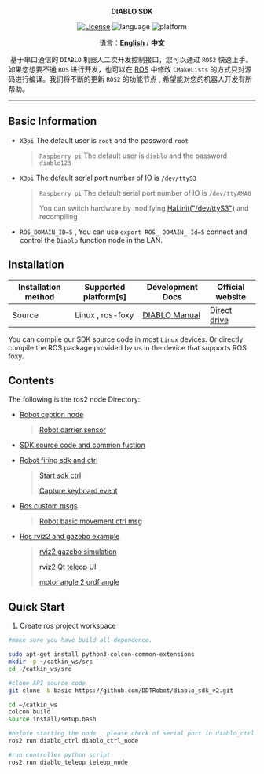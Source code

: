 <p align="center"><strong>DIABLO SDK</strong></p>
<p align="center"><a href="https://github.com/Direcrt-Drive-Technology/diablo-sdk-v1/blob/master/LICENSE"><img alt="License" src="https://img.shields.io/badge/License-Apache%202.0-orange"/></a>
<img alt="language" src="https://img.shields.io/badge/language-c++-red"/>
<img alt="platform" src="https://img.shields.io/badge/platform-linux-l"/>
</p>


<p align="center">
    语言：<a href="README.en.md"><strong>English</strong></a> / <strong>中文</strong>
</p>



​	基于串口通信的 `DIABLO` 机器人二次开发控制接口，您可以通过 `ROS2` 快速上手。如果您想要不通 `ROS` 进行开发，也可以在 [ROS](https://github.com/DDTRobot/diablo-sdk-v1) 中修改 `CMakeLists` 的方式只对源码进行编译。我们将不断的更新 `ROS2` 的功能节点 , 希望能对您的机器人开发有所帮助。

---


## Basic Information 

- `X3pi` The default user is `root`  and the password `root`

  > `Raspberry pi` The default user is `diablo`  and the password `diablo123`

- `X3pi` The default serial port number of IO is `/dev/ttyS3`

  > `Raspberry pi` The default serial port number of IO is `/dev/ttyAMA0`
  >
  > You can switch hardware by modifying [Hal.init("/dev/ttyS3")](./diablo_interaction/diablo_ctrl/src/diablo_ctrl.cpp) and recompiling

- `ROS_DOMAIN_ID=5` , You can use `export ROS_ DOMAIN_ Id=5` connect and control the `Diablo` function node in the LAN.



## Installation 

| Installation method | Supported platform[s] | Development Docs  | Official website                         |
| ------------------- | --------------------- | ----------------- | ---------------------------------------- |
| Source              | Linux , ros-foxy      | [DIABLO Manual]() | [Direct drive](https://directdrive.com/) |

You can compile our SDK source code in most `Linux` devices. Or directly compile the ROS package provided by us in the device that supports ROS foxy.



## Contents 

The following is the ros2 node Directory:

* [Robot ception node]()

  > [Robot carrier sensor]()

* [SDK source code and common fuction]()

* [Robot firing sdk and ctrl]()

  > [Start sdk ctrl]()
  >
  > [Capture keyboard event]()

* [Ros custom msgs]()

  > [Robot basic movement ctrl msg]()

* [Ros rviz2 and gazebo example]()

  > [rviz2 gazebo simulation]()
  >
  > [rviz2 Qt teleop UI]()
  >
  > [motor angle 2 urdf angle]()

  

## Quick Start 

1. Create ros project workspace

```bash
#make sure you have build all dependence.

sudo apt-get install python3-colcon-common-extensions
mkdir -p ~/catkin_ws/src
cd ~/catkin_ws/src

#clone API source code
git clone -b basic https://github.com/DDTRobot/diablo_sdk_v2.git

cd ~/catkin_ws
colcon build
source install/setup.bash

#before starting the node , please check of serial port in diablo_ctrl.cpp is correct.
ros2 run diablo_ctrl diablo_ctrl_node

#run controller python script
ros2 run diablo_teleop teleop_node 
```

